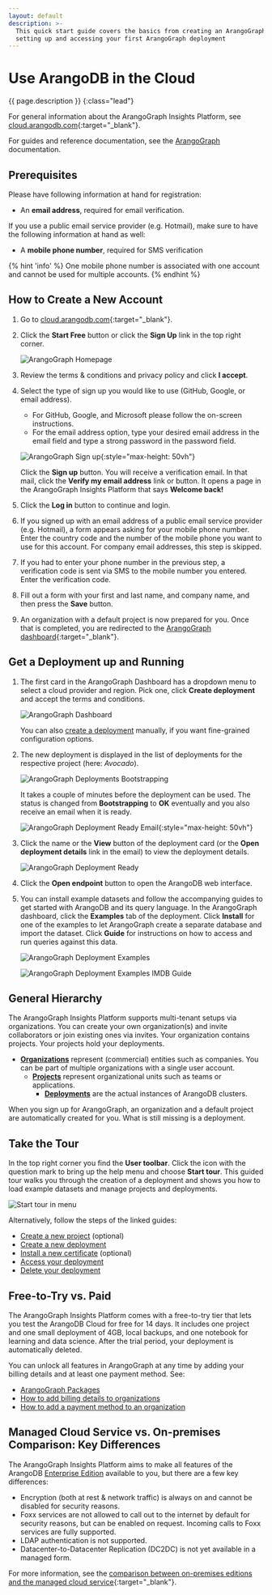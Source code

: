 ```yaml
---
layout: default
description: >-
  This quick start guide covers the basics from creating an ArangoGraph account to
  setting up and accessing your first ArangoGraph deployment
---
```

# Use ArangoDB in the Cloud

{{ page.description }}
{:class="lead"}

For general information about the ArangoGraph Insights Platform, see
[cloud.arangodb.com](https://cloud.arangodb.com/home?utm_source=docs&utm_medium=cluster_pages&utm_campaign=docs_traffic){:target="_blank"}.

For guides and reference documentation, see the [ArangoGraph](arangograph/) documentation.

## Prerequisites

Please have following information at hand for registration:

- An **email address**, required for email verification.

If you use a public email service provider (e.g. Hotmail), make sure to have
the following information at hand as well:

- A **mobile phone number**, required for SMS verification

{% hint 'info' %}
One mobile phone number is associated with one account and cannot be
used for multiple accounts.
{% endhint %}

## How to Create a New Account

1. Go to [cloud.arangodb.com](https://cloud.arangodb.com/home?utm_source=docs&utm_medium=cluster_pages&utm_campaign=docs_traffic){:target="_blank"}.
2. Click the __Start Free__ button or click the __Sign Up__ link in the top
   right corner.

   ![ArangoGraph Homepage](arangograph/images/arangograph-homepage.png)

3. Review the terms & conditions and privacy policy and click __I accept__.
4. Select the type of sign up you would like to use (GitHub, Google, or
   email address).
     - For GitHub, Google, and Microsoft please follow the on-screen instructions.
     - For the email address option, type your desired email address in the
       email field and type a strong password in the password field.

     ![ArangoGraph Sign up](arangograph/images/arangograph-create-account.png){:style="max-height: 50vh"}

   Click the __Sign up__ button. You will receive a verification email. In that
   mail, click the __Verify my email address__ link or button.
   It opens a page in the ArangoGraph Insights Platform that says __Welcome back!__
5. Click the __Log in__ button to continue and login.
6. If you signed up with an email address of a public email service provider (e.g. Hotmail),
   a form appears asking for your mobile phone number. Enter the country code
   and the number of the mobile phone you want to use for this account.
   For company email addresses, this step is skipped.
7. If you had to enter your phone number in the previous step, a verification
   code is sent via SMS to the mobile number you entered. Enter the
   verification code.
8. Fill out a form with your first and last name, and company
   name, and then press the __Save__ button.
9. An organization with a default project is now prepared for you.
   Once that is completed, you are redirected to the
   [ArangoGraph dashboard](https://cloud.arangodb.com/dashboard){:target="_blank"}.

## Get a Deployment up and Running

1. The first card in the ArangoGraph Dashboard has a dropdown menu to select a cloud
   provider and region. Pick one, click __Create deployment__ and accept the
   terms and conditions.

   ![ArangoGraph Dashboard](arangograph/images/arangograph-dashboard.png)

   You can also [create a deployment](arangograph/deployments.html#how-to-create-a-new-deployment)
   manually, if you want fine-grained configuration options.
2. The new deployment is displayed in the list of deployments for the 
   respective project (here: _Avocado_).

   ![ArangoGraph Deployments Bootstrapping](arangograph/images/arangograph-deployments-bootstrapping.png)

   It takes a couple of minutes before the deployment can be used. The status
   is changed from __Bootstrapping__ to __OK__ eventually and you also
   receive an email when it is ready.

   ![ArangoGraph Deployment Ready Email](arangograph/images/arangograph-deployment-ready-email.png){:style="max-height: 50vh"}

3. Click the name or the **View** button of the deployment card (or the
   __Open deployment details__ link in the email) to view the deployment
   details.

   ![ArangoGraph Deployment Ready](arangograph/images/arangograph-deployment-ready.png)

4. Click the __Open endpoint__ button to open the ArangoDB web interface.

5. You can install example datasets and follow the accompanying guides to get
   started with ArangoDB and its query language. In the ArangoGraph dashboard, click
   the __Examples__ tab of the deployment. Click __Install__ for one of the
   examples to let ArangoGraph create a separate database and import the dataset.
   Click __Guide__ for instructions on how to access and run queries against
   this data.

   ![ArangoGraph Deployment Examples](arangograph/images/arangograph-deployment-examples.png)

   ![ArangoGraph Deployment Examples IMDB Guide](arangograph/images/arangograph-deployment-examples-imdb-guide.png)

## General Hierarchy

The ArangoGraph Insights Platform supports multi-tenant setups via organizations.
You can create your own organization(s) and invite collaborators or join
existing ones via invites. Your organization contains projects.
Your projects hold your deployments.

- [**Organizations**](arangograph/organizations.html)
  represent (commercial) entities such as companies.
  You can be part of multiple organizations with a single user account.
  - [**Projects**](arangograph/projects.html)
    represent organizational units such as teams or applications.
    - [**Deployments**](arangograph/deployments.html)
      are the actual instances of ArangoDB clusters.

When you sign up for ArangoGraph, an organization and a default project are
automatically created for you. What is still missing is a deployment.

## Take the Tour

In the top right corner you find the __User toolbar__. Click the icon with the
question mark to bring up the help menu and choose __Start tour__. This guided
tour walks you through the creation of a deployment and shows you how to load
example datasets and manage projects and deployments.

![Start tour in menu](arangograph/images/arangograph-tour-start.png)

Alternatively, follow the steps of the linked guides:
- [Create a new project](arangograph/projects.html#how-to-create-a-new-project) (optional)
- [Create a new deployment](arangograph/deployments.html#how-to-create-a-new-deployment)
- [Install a new certificate](arangograph/certificates.html) (optional)
- [Access your deployment](arangograph/deployments.html#how-to-access-your-deployment)
- [Delete your deployment](arangograph/deployments.html#how-to-delete-a-deployment)

## Free-to-Try vs. Paid

The ArangoGraph Insights Platform comes with a free-to-try tier that lets you test
the ArangoDB Cloud for free for 14 days. It includes one project and one small
deployment of 4GB, local backups, and one notebook for learning and data science.
After the trial period, your deployment is automatically deleted.

You can unlock all features in ArangoGraph at any time by adding 
your billing details and at least one payment method. See:
- [ArangoGraph Packages](arangograph/organizations.html#arangograph-packages)
- [How to add billing details to organizations](arangograph/billing.html#how-to-add-billing-details)
- [How to add a payment method to an organization](arangograph/billing.html#how-to-add-a-payment-method)

## Managed Cloud Service vs. On-premises Comparison: Key Differences

The ArangoGraph Insights Platform aims to make all features of the ArangoDB
[Enterprise Edition](features-enterprise-edition.html) available to you, but
there are a few key differences:

- Encryption (both at rest & network traffic) is always on and cannot be
  disabled for security reasons.
- Foxx services are not allowed to call out to the internet by default for
  security reasons, but can be enabled on request.
  Incoming calls to Foxx services are fully supported.
- LDAP authentication is not supported.
- Datacenter-to-Datacenter Replication (DC2DC) is not yet available in a
  managed form.

For more information, see the [comparison between on-premises editions and the managed cloud service](https://www.arangodb.com/subscriptions/){:target="_blank"}.

